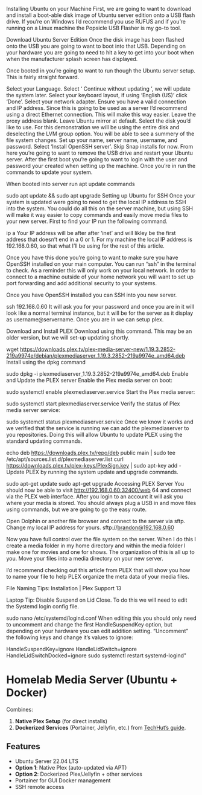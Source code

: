 Installing Ubuntu on your Machine
First, we are going to want to download and install a boot-able disk image of Ubuntu server edition onto a USB flash drive. If you’re on Windows I’d recommend you use RUFUS and if you’re running on a Linux machine the Popsicle USB Flasher is my go-to tool.

Download Ubuntu Server Edition
Once the disk image has been flashed onto the USB you are going to want to boot into that USB. Depending on your hardware you are going to need to hit a key to get into your boot when when the manufacturer splash screen has displayed.

Once booted in you’re going to want to run though the Ubuntu server setup. This is fairly straight forward.

Select your Language.
Select ‘ Continue without updating ’, we will update the system later.
Select your keyboard layout, if using ‘English (US)’ click ‘Done’.
Select your network adapter. Ensure you have a valid connection and IP address. Since this is going to be used as a server I’d recommend using a direct Ethernet connection. This will make this way easier.
Leave the proxy address blank.
Leave Ubuntu mirror at default.
Select the disk you’d like to use. For this demonstration we will be using the entire disk and deselecting the LVM group option. You will be able to see a summery of the file system changes.
Set up your name, server name, username, and password.
Select ‘Install OpenSSH server’.
Skip Snap installs for now.
From here you’re going to want to remove the USB drive and restart your Ubuntu server. After the first boot you’re going to want to login with the user and password your created when setting up the machine. Once you’re in run the commands to update your system.

When booted into server run apt update commands

sudo apt update && sudo apt upgrade
Setting up Ubuntu for SSH
Once your system is updated were going to need to get the local IP address to SSH into the system. You could do all this on the server machine, but using SSH will make it way easier to copy commands and easily move media files to your new server. First to find your IP run the following command.

ip a
Your IP address will be after after ‘inet’ and will likley be the first address that doesn’t end in a 0 or 1. For my machine the local IP address is 192.168.0.60, so that what I’ll be using for the rest of this article.

Once you have this done you’re going to want to make sure you have OpenSSH installed on your main computer. You can run “ssh” in the terminal to check. As a reminder this will only work on your local network. In order to connect to a machine outside of your home network you will want to set up port forwarding and add additional security to your systems.

Once you have OpenSSH installed you can SSH into you new server.

ssh 192.168.0.60
It will ask you for your password and once you are in it will look like a normal terminal instance, but it will be for the server as it display as username@servername. Once you are in we can setup plex.

Download and Install PLEX
Download using this command. This may be an older version, but we will set-up updating shortly.

wget https://downloads.plex.tv/plex-media-server-new/1.19.3.2852-219a9974e/debian/plexmediaserver_1.19.3.2852-219a9974e_amd64.deb
Install using the dpkg command

sudo dpkg -i plexmediaserver_1.19.3.2852-219a9974e_amd64.deb
Enable and Update the PLEX server
Enable the Plex media server on boot:

sudo systemctl enable plexmediaserver.service
Start the Plex media server:

sudo systemctl start plexmediaserver.service
Verify the status of Plex media server service:

sudo systemctl status plexmediaserver.service
Once we know it works and we verified that the service is running we can add the plexmediaserver to you repositories. Doing this will allow Ubuntu to update PLEX using the standard updating commands.

echo deb https://downloads.plex.tv/repo/deb public main | sudo tee /etc/apt/sources.list.d/plexmediaserver.list
curl https://downloads.plex.tv/plex-keys/PlexSign.key | sudo apt-key add -
Update PLEX by running the system update and upgrade commands.

sudo apt-get update
sudo apt-get upgrade
Accessing PLEX Server
You should now be able to visit http://192.168.0.60:32400/web 64 and connect via the PLEX web interface. After you login to an account it will ask you where your media is stored. You should always plug a USB in and move files using commands, but we are going to go the easy route.

Open Dolphin or another file browser and connect to the server via sftp. Change my local IP address for yours. sftp://brandon@192.168.0.60

Now you have full control over the file system on the server. When I do this I create a media folder in my home directory and within the media folder I make one for movies and one for shows. The organization of this is all up to you. Move your files into a media directory on your new server.

I’d recommend checking out this article from PLEX that will show you how to name your file to help PLEX organize the meta data of your media files.

File Naming Tips: Installation | Plex Support 13

Laptop Tip: Disable Suspend on Lid Close.
To do this we will need to edit the Systemd login config file.

sudo nano /etc/systemd/logind.conf
When editing this you should only need to uncomment and change the first HandleSuspendKey option, but depending on your hardware you can edit addition setting. “Uncomment” the following keys and change it’s values to ignore:

HandleSuspendKey=ignore
HandleLidSwitch=ignore
HandleLidSwitchDocked=ignore
sudo systemctl restart systemd-logind"

# Homelab Media Server (Ubuntu + Docker)

Combines:
1. **Native Plex Setup** (for direct installs)  
2. **Dockerized Services** (Portainer, Jellyfin, etc.) from [TechHut’s guide](https://www.youtube.com/watch?v=SNYnOYWoeAw).

## Features
- Ubuntu Server 22.04 LTS
- **Option 1**: Native Plex (auto-updated via APT)
- **Option 2**: Dockerized Plex/Jellyfin + other services
- Portainer for GUI Docker management
- SSH remote access
